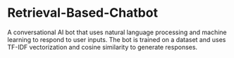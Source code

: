 # Retrieval-Based-Chatbot
A conversational AI bot that uses natural language processing and machine learning to respond to user inputs. The bot is trained on a dataset and uses TF-IDF vectorization and cosine similarity to generate responses.
